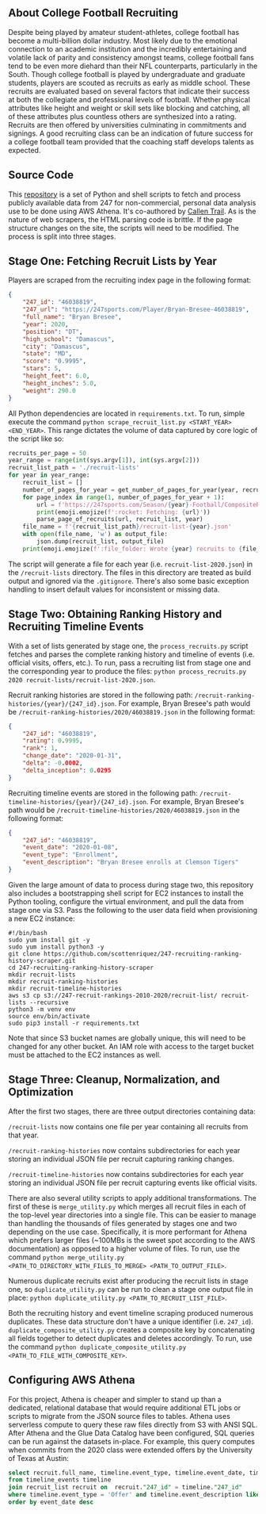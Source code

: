## About College Football Recruiting 
Despite being played by amateur student-athletes, college football has become a multi-billion dollar industry. Most likely due to the emotional connection to an academic institution and the incredibly entertaining and volatile lack of parity and consistency amongst teams, college football fans tend to be even more diehard than their NFL counterparts, particularly in the South. Though college football is played by undergraduate and graduate students, players are scouted as recruits as early as middle school. These recruits are evaluated based on several factors that indicate their success at both the collegiate and professional levels of football. Whether physical attributes like height and weight or skill sets like blocking and catching, all of these attributes plus countless others are synthesized into a rating. Recruits are then offered by universities culminating in commitments and signings. A good recruiting class can be an indication of future success for a college football team provided that the coaching staff develops talents as expected.

## Source Code
This [repository](https://github.com/scottenriquez/247-recruiting-ranking-history-scraper) is a set of Python and shell scripts to fetch and process publicly available data from 247 for non-commercial, personal data analysis use to be done using AWS Athena. It's co-authored by [Callen Trail](https://callen.xyz). As is the nature of web scrapers, the HTML parsing code is brittle. If the page structure changes on the site, the scripts will need to be modified. The process is split into three stages.

## Stage One: Fetching Recruit Lists by Year
Players are scraped from the recruiting index page in the following format:
```json
{
    "247_id": "46038819",
    "247_url": "https://247sports.com/Player/Bryan-Bresee-46038819",
    "full_name": "Bryan Bresee",
    "year": 2020,
    "position": "DT",
    "high_school": "Damascus",
    "city": "Damascus",
    "state": "MD",
    "score": "0.9995",
    "stars": 5,
    "height_feet": 6.0,
    "height_inches": 5.0,
    "weight": 290.0
}
``` 

All Python dependencies are located in `requirements.txt`. To run, simple execute the command `python scrape_recruit_list.py <START_YEAR> <END_YEAR>`. This range dictates the volume of data captured by core logic of the script like so:
```python
recruits_per_page = 50
year_range = range(int(sys.argv[1]), int(sys.argv[2]))
recruit_list_path = './recruit-lists'
for year in year_range:
    recruit_list = []
    number_of_pages_for_year = get_number_of_pages_for_year(year, recruits_per_page)
    for page_index in range(1, number_of_pages_for_year + 1):
        url = f'https://247sports.com/Season/{year}-Football/CompositeRecruitRankings/?page={page_index}'
        print(emoji.emojize(f':rocket: Fetching: {url}'))
        parse_page_of_recruits(url, recruit_list, year)
    file_name = f'{recruit_list_path}/recruit-list-{year}.json'
    with open(file_name, 'w') as output_file:
        json.dump(recruit_list, output_file)
    print(emoji.emojize(f':file_folder: Wrote {year} recruits to {file_name}'))
```

The script will generate a file for each year (i.e. `recruit-list-2020.json`) in the `/recruit-lists` directory. The files in this directory are treated as build output and ignored via the `.gitignore`. There's also some basic exception handling to insert default values for inconsistent or missing data.

## Stage Two: Obtaining Ranking History and Recruiting Timeline Events
With a set of lists generated by stage one, the `process_recruits.py` script fetches and parses the complete ranking history and timeline of events (i.e. official visits, offers, etc.). To run, pass a recruiting list from stage one and the corresponding year to produce the files: `python process_recruits.py 2020 recruit-lists/recruit-list-2020.json`.

Recruit ranking histories are stored in the following path: `/recruit-ranking-histories/{year}/{247_id}.json`. For example, Bryan Bresee's path would be `/recruit-ranking-histories/2020/46038819.json` in the following format:
```json
{
    "247_id": "46038819",
    "rating": 0.9995,
    "rank": 1,
    "change_date": "2020-01-31",
    "delta": -0.0002,
    "delta_inception": 0.0295
}
```

Recruiting timeline events are stored in the following path: `/recruit-timeline-histories/{year}/{247_id}.json`. For example, Bryan Bresee's path would be `/recruit-timeline-histories/2020/46038819.json` in the following format:
```json
{
    "247_id": "46038819",
    "event_date": "2020-01-08",
    "event_type": "Enrollment",
    "event_description": "Bryan Bresee enrolls at Clemson Tigers"
}
```

Given the large amount of data to process during stage two, this repository also includes a bootstrapping shell script for EC2 instances to install the Python tooling, configure the virtual environment, and pull the data from stage one via S3. Pass the following to the user data field when provisioning a new EC2 instance:
```shell
#!/bin/bash
sudo yum install git -y
sudo yum install python3 -y
git clone https://github.com/scottenriquez/247-recruiting-ranking-history-scraper.git
cd 247-recruiting-ranking-history-scraper
mkdir recruit-lists
mkdir recruit-ranking-histories
mkdir recruit-timeline-histories
aws s3 cp s3://247-recruit-rankings-2010-2020/recruit-list/ recruit-lists --recursive
python3 -m venv env
source env/bin/activate
sudo pip3 install -r requirements.txt
```

Note that since S3 bucket names are globally unique, this will need to be changed for any other bucket. An IAM role with access to the target bucket must be attached to the EC2 instances as well.

## Stage Three: Cleanup, Normalization, and Optimization
After the first two stages, there are three output directories containing data:

`/recruit-lists` now contains one file per year containing all recruits from that year.

`/recruit-ranking-histories` now contains subdirectories for each year storing an individual JSON file per recruit capturing ranking changes.

`/recruit-timeline-histories` now contains subdirectories for each year storing an individual JSON file per recruit capturing events like official visits.

There are also several utility scripts to apply additional transformations. The first of these is `merge_utility.py` which merges all recruit files in each of the top-level year directories into a single file. This can be easier to manage than handling the thousands of files generated by stages one and two depending on the use case. Specifically, it is more performant for Athena which prefers larger files (~100MBs is the sweet spot according to the AWS documentation) as opposed to a higher volume of files. To run, use the command `python merge_utility.py <PATH_TO_DIRECTORY_WITH_FILES_TO_MERGE> <PATH_TO_OUTPUT_FILE>`.

Numerous duplicate recruits exist after producing the recruit lists in stage one, so `duplicate_utility.py` can be run to clean a stage one output file in place: `python duplicate_utility.py <PATH_TO_RECRUIT_LIST_FILE>`.

Both the recruiting history and event timeline scraping produced numerous duplicates. These data structure don't have a unique identifier (i.e. `247_id`). `duplicate_composite_utility.py` creates a composite key by concatenating all fields together to detect duplicates and deletes accordingly. To run, use the command `python duplicate_composite_utility.py <PATH_TO_FILE_WITH_COMPOSITE_KEY>`.

## Configuring AWS Athena
For this project, Athena is cheaper and simpler to stand up than a dedicated, relational database that would require additional ETL jobs or scripts to migrate from the JSON source files to tables. Athena uses serverless compute to query these raw files directly from S3 with ANSI SQL. After Athena and the Glue Data Catalog have been configured, SQL queries can be run against the datasets in-place. For example, this query computes when commits from the 2020 class were extended offers by the University of Texas at Austin:
```sql
select recruit.full_name, timeline.event_type, timeline.event_date, timeline.event_description
from timeline_events timeline
join recruit_list recruit on  recruit."247_id" = timeline."247_id"
where timeline.event_type = 'Offer' and timeline.event_description like '%Texas Longhorns%' and recruit.year = 2020
order by event_date desc
```
